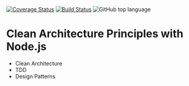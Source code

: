 [![Coverage Status](https://coveralls.io/repos/github/diegovinci/clean-node-api/badge.svg)](https://coveralls.io/github/diegovinci/clean-node-api)
[![Build Status](https://travis-ci.com/diegovinci/clean-node-api.svg?branch=main)](https://travis-ci.com/diegovinci/clean-node-api)
![GitHub top language](https://img.shields.io/github/languages/top/diegovinci/clean-node-api)

# Clean Architecture Principles with Node.js

* Clean Architecture
* TDD
* Design Patterns